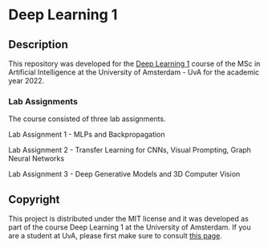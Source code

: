 # Deep Learning 1 

## Description
This repository was developed for the [Deep Learning 1](https://coursecatalogue.uva.nl/xmlpages/page/2022-2023-en/search-course/course/99130) course of the MSc in Artificial Intelligence at the University of Amsterdam - UvA for the academic year 2022.

### Lab Assignments

The course consisted of three lab assignments.

Lab Assignment 1 - MLPs and Backpropagation

Lab Assignment 2 - Transfer Learning for CNNs, Visual Prompting, Graph Neural Networks

Lab Assignment 3 - Deep Generative Models and 3D Computer Vision

## Copyright

This project is distributed under the MIT license and it was developed as part of the course Deep Learning 1 at the University of Amsterdam. If you are a student at UvA, please first make sure to consult [this page](https://student.uva.nl/en/topics/plagiarism-and-fraud).
